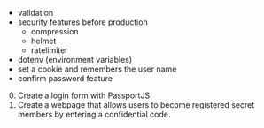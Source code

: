 - validation
- security features before production
    - compression
    - helmet
    - ratelimiter
- dotenv (environment variables)
- set a cookie and remembers the user name
- confirm password feature

0. Create a login form with PassportJS
1. Create a webpage that allows users to become registered secret members by entering a confidential code.
